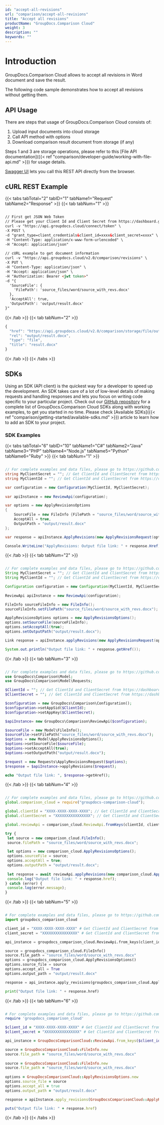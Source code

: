 ```yaml
---
id: "accept-all-revisions"
url: "comparison/accept-all-revisions"
title: "Accept all revisions"
productName: "GroupDocs.Comparison Cloud"
weight: 3
description: ""
keywords: ""
---
```


# Introduction #

GroupDocs.Comparison Cloud allows to accept all revisions in Word document and save the result.

The following code sample demonstrates how to accept all revisions without getting them.

## API Usage ##

There are steps that usage of GroupDocs.Comparison Cloud consists of:

1. Upload input documents into cloud storage
1. Call API method with options
1. Download comparison result document from storage (if any)

Steps 1 and 3 are storage operations, please refer to this [File API documentation]({{< ref "comparison/developer-guide/working-with-file-api.md" >}}) for usage details.

[Swagger UI](https://apireference.groupdocs.cloud/comparison/) lets you call this REST API directly from the browser.

## cURL REST Example ##

{{< tabs tabTotal="2" tabID="1" tabName1="Request" tabName2="Response" >}} {{< tab tabNum="1" >}}

```html

// First get JSON Web Token
// Please get your Client Id and Client Secret from https://dashboard.groupdocs.cloud/applications. Kindly place Client Id in "client_id" and Client Secret in "client_secret" argument.
curl -v "https://api.groupdocs.cloud/connect/token" \
-X POST \
-d "grant_type=client_credentials&client_id=xxxx&client_secret=xxxx" \
-H "Content-Type: application/x-www-form-urlencoded" \
-H "Accept: application/json"
  
// cURL example to get document information
curl -v "https://api.groupdocs.cloud/v2.0/comparison/revisions" \
-X PUT \
-H "Content-Type: application/json" \
-H "Accept: application/json" \
-H "Authorization: Bearer <jwt token>"
-d "{
  'SourceFile': {
    'FilePath': 'source_files/word/source_with_revs.docx'
  },
  'AcceptAll': true,
  'OutputPath': 'output/result.docx'
}"

```

{{< /tab >}} {{< tab tabNum="2" >}}

```javascript
{
  "href": "https://api.groupdocs.cloud/v2.0/comparison/storage/file/output/result.docx",
  "rel": "output/result.docx",
  "type": "file",
  "title": "result.docx"
}
```

{{< /tab >}} {{< /tabs >}}

## SDKs ##

Using an SDK (API client) is the quickest way for a developer to speed up the development. An SDK takes care of a lot of low-level details of making requests and handling responses and lets you focus on writing code specific to your particular project. Check out our [GitHub repository](https://github.com/groupdocs-comparison-cloud) for a complete list of GroupDocs.Comparison Cloud SDKs along with working examples, to get you started in no time. Please check [Available SDKs]({{< ref "comparison/getting-started/available-sdks.md" >}}) article to learn how to add an SDK to your project.

### SDK Examples ###

{{< tabs tabTotal="6" tabID="10" tabName1="C#" tabName2="Java" tabName3="PHP" tabName4="Node.js" tabName5="Python" tabName6="Ruby" >}} {{< tab tabNum="1" >}}

```csharp

// For complete examples and data files, please go to https://github.com/groupdocs-comparison-cloud/groupdocs-comparison-cloud-dotnet-samples
string MyClientSecret = ""; // Get ClientId and ClientSecret from https://dashboard.groupdocs.cloud
string MyClientId = ""; // Get ClientId and ClientSecret from https://dashboard.groupdocs.cloud

var configuration = new Configuration(MyClientId, MyClientSecret);
  
var apiInstance = new ReviewApi(configuration);

var options = new ApplyRevisionsOptions
{
    SourceFile = new FileInfo {FilePath = "source_files/word/source_with_revs.docx" },
    AcceptAll = true,
    OutputPath = "output/result.docx"
};

var response = apiInstance.ApplyRevisions(new ApplyRevisionsRequest(options));

Console.WriteLine("ApplyRevisions: Output file link: " + response.Href);

```

{{< /tab >}} {{< tab tabNum="2" >}}

```Java

// For complete examples and data files, please go to https://github.com/groupdocs-comparison-cloud/groupdocs-comparison-cloud-java-samples
String MyClientSecret = ""; // Get ClientId and ClientSecret from https://dashboard.groupdocs.cloud
String MyClientId = ""; // Get ClientId and ClientSecret from https://dashboard.groupdocs.cloud

Configuration configuration = new Configuration(MyClientId, MyClientSecret);
  
ReviewApi apiInstance = new ReviewApi(configuration);

FileInfo sourceFileInfo = new FileInfo();
sourceFileInfo.setFilePath("source_files/word/source_with_revs.docx");

ApplyRevisionsOptions options = new ApplyRevisionsOptions();
options.setSourceFile(sourceFileInfo);
options.setAcceptAll(true);
options.setOutputPath("output/result.docx");

Link response = apiInstance.applyRevisions(new ApplyRevisionsRequest(options));

System.out.println("Output file link: " + response.getHref());

```

{{< /tab >}} {{< tab tabNum="3" >}}

```php

// For complete examples and data files, please go to https://github.com/groupdocs-comparison-cloud/groupdocs-comparison-cloud-php-samples
use GroupDocs\Comparison\Model;
use GroupDocs\Comparison\Model\Requests;

$ClientId = ""; // Get ClientId and ClientSecret from https://dashboard.groupdocs.cloud
$ClientSecret = ""; // Get ClientId and ClientSecret from https://dashboard.groupdocs.cloud

$configuration = new GroupDocs\Comparison\Configuration();
$configuration->setAppSid($ClientId);
$configuration->setAppKey($ClientSecret);

$apiInstance= new GroupDocs\Comparison\ReviewApi($configuration);

$sourceFile = new Model\FileInfo();
$sourceFile->setFilePath("source_files/word/source_with_revs.docx");
$options = new Model\ApplyRevisionsOptions();
$options->setSourceFile($sourceFile);
$options->setAcceptAll(true);
$options->setOutputPath("output/result.docx");

$request = new Requests\ApplyRevisionsRequest($options);
$response = $apiInstance->applyRevisions($request);

echo "Output file link: ", $response->getHref();

```

{{< /tab >}} {{< tab tabNum="4" >}}

```javascript

// For complete examples and data files, please go to https://github.com/groupdocs-comparison-cloud/groupdocs-comparison-cloud-node-samples
global.comparison_cloud = require("groupdocs-comparison-cloud");

global.clientId = "XXXX-XXXX-XXXX-XXXX"; // Get ClientId and ClientSecret from https://dashboard.groupdocs.cloud
global.clientSecret = "XXXXXXXXXXXXXXXX"; // Get ClientId and ClientSecret from https://dashboard.groupdocs.cloud

global.reviewApi = comparison_cloud.ReviewApi.fromKeys(clientId, clientSecret);

try {
 let source = new comparison_cloud.FileInfo();
 source.filePath = "source_files/word/source_with_revs.docx";

 let options = new comparison_cloud.ApplyRevisionsOptions();
 options.sourceFile = source;
 options.acceptAll = true;
 options.outputPath = "output/result.docx";
 
 let response = await reviewApi.applyRevisions(new comparison_cloud.ApplyRevisionsRequest(options));
 console.log("Output file link: " + response.href);
} catch (error) {
 console.log(error.message);
}

```

{{< /tab >}} {{< tab tabNum="5" >}}

```python

# For complete examples and data files, please go to https://github.com/groupdocs-comparison-cloud/groupdocs-comparison-cloud-python-samples
import groupdocs_comparison_cloud

client_id = "XXXX-XXXX-XXXX-XXXX" # Get ClientId and ClientSecret from https://dashboard.groupdocs.cloud
client_secret = "XXXXXXXXXXXXXXXX" # Get ClientId and ClientSecret from https://dashboard.groupdocs.cloud

api_instance = groupdocs_comparison_cloud.ReviewApi.from_keys(client_id, client_secret)

source = groupdocs_comparison_cloud.FileInfo()
source.file_path = "source_files/word/source_with_revs.docx"
options = groupdocs_comparison_cloud.ApplyRevisionsOptions()
options.source_file = source
options.accept_all = True
options.output_path = "output/result.docx"

response = api_instance.apply_revisions(groupdocs_comparison_cloud.ApplyRevisionsRequest(options))

print("Output file link: " + response.href)

```

{{< /tab >}} {{< tab tabNum="6" >}}

```ruby

# For complete examples and data files, please go to https://github.com/groupdocs-comparison-cloud/groupdocs-comparison-cloud-ruby-samples
require 'groupdocs_comparison_cloud'

$client_id = "XXXX-XXXX-XXXX-XXXX" # Get ClientId and ClientSecret from https://dashboard.groupdocs.cloud
$client_secret = "XXXXXXXXXXXXXXXX" # Get ClientId and ClientSecret from https://dashboard.groupdocs.cloud

api_instance = GroupDocsComparisonCloud::ReviewApi.from_keys($client_id, $client_secret)

source = GroupDocsComparisonCloud::FileInfo.new
source.file_path = "source_files/word/source_with_revs.docx"
 
source = GroupDocsComparisonCloud::FileInfo.new
source.file_path = "source_files/word/source_with_revs.docx"
 
options = GroupDocsComparisonCloud::ApplyRevisionsOptions.new
options.source_file = source
options.accept_all = true
options.output_path = "output/result.docx"

response = apiInstance.apply_revisions(GroupDocsComparisonCloud::ApplyRevisionsRequest.new(options))

puts("Output file link: " + response.href)

```

{{< /tab >}} {{< /tabs >}}
